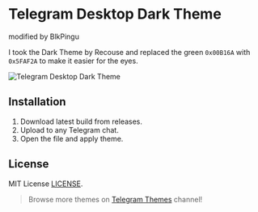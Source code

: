 # Telegram Desktop Dark Theme

modified by BlkPingu

I took the Dark Theme by Recouse and replaced the green `0x00B16A` with `0x5FAF2A` to make it easier for the eyes.

![Telegram Desktop Dark Theme](https://i.imgur.com/P9xsajy.png1)

## Installation
1. Download latest build from releases.
2. Upload to any Telegram chat.
3. Open the file and apply theme.

## License

MIT License [LICENSE](LICENSE).

> Browse more themes on [Telegram Themes](https://t.me/tgthemes) channel!